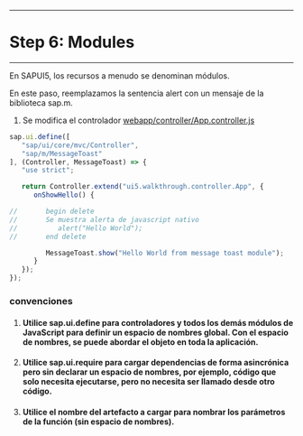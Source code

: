 ****************
# Step 6: Modules
****************

En SAPUI5, los recursos a menudo se denominan módulos.


En este paso, reemplazamos la sentencia alert con un mensaje de la biblioteca sap.m.


1. Se modifica el controlador [webapp/controller/App.controller.js](webapp/controller/App.controller.js)

``` js
sap.ui.define([
   "sap/ui/core/mvc/Controller",
   "sap/m/MessageToast"
], (Controller, MessageToast) => {
   "use strict";

   return Controller.extend("ui5.walkthrough.controller.App", {
      onShowHello() {

//       begin delete         
//       Se muestra alerta de javascript nativo
//          alert("Hello World");
//       end delete

         MessageToast.show("Hello World from message toast module");
      }
   });
});
```

### convenciones
1. #### Utilice sap.ui.define para controladores y todos los demás módulos de JavaScript para definir un espacio de nombres global. Con el espacio de nombres, se puede abordar el objeto en toda la aplicación.
2. #### Utilice sap.ui.require para cargar dependencias de forma asincrónica pero sin declarar un espacio de nombres, por ejemplo, código que solo necesita ejecutarse, pero no necesita ser llamado desde otro código.
3. #### Utilice el nombre del artefacto a cargar para nombrar los parámetros de la función (sin espacio de nombres).